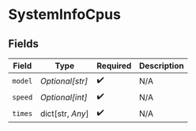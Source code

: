 # SystemInfoCpus


## Fields

| Field              | Type               | Required           | Description        |
| ------------------ | ------------------ | ------------------ | ------------------ |
| `model`            | *Optional[str]*    | :heavy_check_mark: | N/A                |
| `speed`            | *Optional[int]*    | :heavy_check_mark: | N/A                |
| `times`            | dict[str, *Any*]   | :heavy_check_mark: | N/A                |